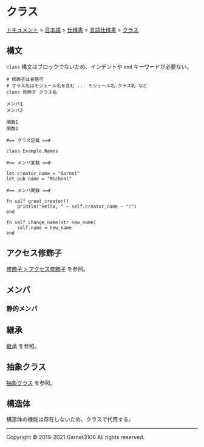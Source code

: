 # クラス

[ドキュメント](../../../../index.md) > [日本語](../../../index.md) > [仕様書](../../index.md) > [言語仕様書](../index.md) > [クラス](./index.md)

## 構文

`class` 構文はブロックでないため、インデントや `end` キーワードが必要ない。

```
# 修飾子は省略可
# クラス名はモジュール名を含む ... モジュール名.クラス名 など
class 修飾子 クラス名

メンバ1
メンバ2

関数1
関数2
```

```
#== クラス定義 ==#

class Example.Names

#== メンバ変数 ==#

let creator_name = "Garnet"
let pub name = "Micheal"

#== メンバ関数 ==#

fn self greet_creator()
    println("Hello, " ~ self.creator_name ~ "!")
end

fn self change_name(str new_name)
    self.name = new_name
end
```

## アクセス修飾子

[修飾子 > アクセス修飾子](../modifier/index.md#アクセス修飾子) を参照。

## メンバ

### 静的メンバ

## 継承

[継承](./inheritance/index.md) を参照。

## 抽象クラス

[抽象クラス](./abstract/index.md) を参照。

## 構造体

構造体の機能は存在しないため、クラスで代用する。

---

Copyright © 2019-2021 Garnet3106 All rights reserved.

